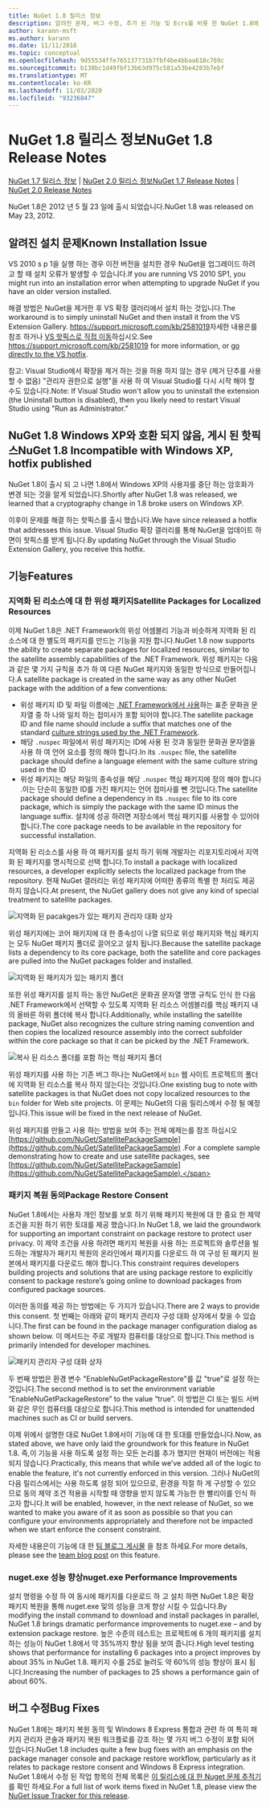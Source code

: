 ```yaml
---
title: NuGet 1.8 릴리스 정보
description: 알려진 문제, 버그 수정, 추가 된 기능 및 Ecrs를 비롯 한 NuGet 1.8에 대 한 릴리스 정보입니다.
author: karann-msft
ms.author: karann
ms.date: 11/11/2016
ms.topic: conceptual
ms.openlocfilehash: 9d55534ffe765137731b7fbf4be4bbaa618c769c
ms.sourcegitcommit: b138bc1d49fbf13b63d975c581a53be4283b7ebf
ms.translationtype: MT
ms.contentlocale: ko-KR
ms.lasthandoff: 11/03/2020
ms.locfileid: "93236847"
---
```

# <a name="nuget-18-release-notes"></a><span data-ttu-id="cf835-103">NuGet 1.8 릴리스 정보</span><span class="sxs-lookup"><span data-stu-id="cf835-103">NuGet 1.8 Release Notes</span></span>

<span data-ttu-id="cf835-104">[NuGet 1.7 릴리스 정보](../release-notes/nuget-1.7.md)  |  [NuGet 2.0 릴리스 정보](../release-notes/nuget-2.0.md)</span><span class="sxs-lookup"><span data-stu-id="cf835-104">[NuGet 1.7 Release Notes](../release-notes/nuget-1.7.md) | [NuGet 2.0 Release Notes](../release-notes/nuget-2.0.md)</span></span>

<span data-ttu-id="cf835-105">NuGet 1.8은 2012 년 5 월 23 일에 출시 되었습니다.</span><span class="sxs-lookup"><span data-stu-id="cf835-105">NuGet 1.8 was released on May 23, 2012.</span></span>

## <a name="known-installation-issue"></a><span data-ttu-id="cf835-106">알려진 설치 문제</span><span class="sxs-lookup"><span data-stu-id="cf835-106">Known Installation Issue</span></span>
<span data-ttu-id="cf835-107">VS 2010 s p 1을 실행 하는 경우 이전 버전을 설치한 경우 NuGet을 업그레이드 하려고 할 때 설치 오류가 발생할 수 있습니다.</span><span class="sxs-lookup"><span data-stu-id="cf835-107">If you are running VS 2010 SP1, you might run into an installation error when attempting to upgrade NuGet if you have an older version installed.</span></span>

<span data-ttu-id="cf835-108">해결 방법은 NuGet을 제거한 후 VS 확장 갤러리에서 설치 하는 것입니다.</span><span class="sxs-lookup"><span data-stu-id="cf835-108">The workaround is to simply uninstall NuGet and then install it from the VS Extension Gallery.</span></span>  <span data-ttu-id="cf835-109"><https://support.microsoft.com/kb/2581019>자세한 내용은를 참조 하거나 [VS 핫픽스로 직접 이동](http://bit.ly/vsixcertfix)하십시오.</span><span class="sxs-lookup"><span data-stu-id="cf835-109">See <https://support.microsoft.com/kb/2581019> for more information, or [go directly to the VS hotfix](http://bit.ly/vsixcertfix).</span></span>

<span data-ttu-id="cf835-110">참고: Visual Studio에서 확장을 제거 하는 것을 허용 하지 않는 경우 (제거 단추를 사용할 수 없음) "관리자 권한으로 실행"을 사용 하 여 Visual Studio를 다시 시작 해야 할 수도 있습니다.</span><span class="sxs-lookup"><span data-stu-id="cf835-110">Note: If Visual Studio won't allow you to uninstall the extension (the Uninstall button is disabled), then you likely need to restart Visual Studio using "Run as Administrator."</span></span>

## <a name="nuget-18-incompatible-with-windows-xp-hotfix-published"></a><span data-ttu-id="cf835-111">NuGet 1.8 Windows XP와 호환 되지 않음, 게시 된 핫픽스</span><span class="sxs-lookup"><span data-stu-id="cf835-111">NuGet 1.8 Incompatible with Windows XP, hotfix published</span></span>

<span data-ttu-id="cf835-112">NuGet 1.8이 출시 되 고 나면 1.8에서 Windows XP의 사용자를 중단 하는 암호화가 변경 되는 것을 알게 되었습니다.</span><span class="sxs-lookup"><span data-stu-id="cf835-112">Shortly after NuGet 1.8 was released, we learned that a cryptography change in 1.8 broke users on Windows XP.</span></span>

<span data-ttu-id="cf835-113">이후이 문제를 해결 하는 핫픽스를 출시 했습니다.</span><span class="sxs-lookup"><span data-stu-id="cf835-113">We have since released a hotfix that addresses this issue.</span></span>  <span data-ttu-id="cf835-114">Visual Studio 확장 갤러리를 통해 NuGet을 업데이트 하면이 핫픽스를 받게 됩니다.</span><span class="sxs-lookup"><span data-stu-id="cf835-114">By updating NuGet through the Visual Studio Extension Gallery, you receive this hotfix.</span></span>

## <a name="features"></a><span data-ttu-id="cf835-115">기능</span><span class="sxs-lookup"><span data-stu-id="cf835-115">Features</span></span>

### <a name="satellite-packages-for-localized-resources"></a><span data-ttu-id="cf835-116">지역화 된 리소스에 대 한 위성 패키지</span><span class="sxs-lookup"><span data-stu-id="cf835-116">Satellite Packages for Localized Resources</span></span>
<span data-ttu-id="cf835-117">이제 NuGet 1.8은 .NET Framework의 위성 어셈블리 기능과 비슷하게 지역화 된 리소스에 대 한 별도의 패키지를 만드는 기능을 지원 합니다.</span><span class="sxs-lookup"><span data-stu-id="cf835-117">NuGet 1.8 now supports the ability to create separate packages for localized resources, similar to the satellite assembly capabilities of the .NET Framework.</span></span>  <span data-ttu-id="cf835-118">위성 패키지는 다음과 같은 몇 가지 규칙을 추가 하 여 다른 NuGet 패키지와 동일한 방식으로 만들어집니다.</span><span class="sxs-lookup"><span data-stu-id="cf835-118">A satellite package is created in the same way as any other NuGet package with the addition of a few conventions:</span></span>

* <span data-ttu-id="cf835-119">위성 패키지 ID 및 파일 이름에는 [.NET Framework에서 사용](/openspecs/windows_protocols/ms-lcid/a9eac961-e77d-41a6-90a5-ce1a8b0cdb9c)하는 표준 문화권 문자열 중 하 나와 일치 하는 접미사가 포함 되어야 합니다.</span><span class="sxs-lookup"><span data-stu-id="cf835-119">The satellite package ID and file name should include a suffix that matches one of the standard [culture strings used by the .NET Framework](/openspecs/windows_protocols/ms-lcid/a9eac961-e77d-41a6-90a5-ce1a8b0cdb9c).</span></span>
* <span data-ttu-id="cf835-120">해당 `.nuspec` 파일에서 위성 패키지는 ID에 사용 된 것과 동일한 문화권 문자열을 사용 하 여 언어 요소를 정의 해야 합니다.</span><span class="sxs-lookup"><span data-stu-id="cf835-120">In its `.nuspec` file, the satellite package should define a language element with the same culture string used in the ID</span></span>
* <span data-ttu-id="cf835-121">위성 패키지는 해당 파일의 종속성을 해당 `.nuspec` 핵심 패키지에 정의 해야 합니다 .이는 단순히 동일한 ID를 가진 패키지는 언어 접미사를 뺀 것입니다.</span><span class="sxs-lookup"><span data-stu-id="cf835-121">The satellite package should define a dependency in its `.nuspec` file to its core package, which is simply the package with the same ID minus the language suffix.</span></span>  <span data-ttu-id="cf835-122">설치에 성공 하려면 저장소에서 핵심 패키지를 사용할 수 있어야 합니다.</span><span class="sxs-lookup"><span data-stu-id="cf835-122">The core package needs to be available in the repository for successful installation.</span></span>

<span data-ttu-id="cf835-123">지역화 된 리소스를 사용 하 여 패키지를 설치 하기 위해 개발자는 리포지토리에서 지역화 된 패키지를 명시적으로 선택 합니다.</span><span class="sxs-lookup"><span data-stu-id="cf835-123">To install a package with localized resources, a developer explicitly selects the localized package from the repository.</span></span> <span data-ttu-id="cf835-124">현재 NuGet 갤러리는 위성 패키지에 어떠한 종류의 특별 한 처리도 제공 하지 않습니다.</span><span class="sxs-lookup"><span data-stu-id="cf835-124">At present, the NuGet gallery does not give any kind of special treatment to satellite packages.</span></span>

![지역화 된 pacakges가 있는 패키지 관리자 대화 상자](./media/dlg-w-loc-packs.png)

<span data-ttu-id="cf835-126">위성 패키지에는 코어 패키지에 대 한 종속성이 나열 되므로 위성 패키지와 핵심 패키지는 모두 NuGet 패키지 폴더로 끌어오고 설치 됩니다.</span><span class="sxs-lookup"><span data-stu-id="cf835-126">Because the satellite package lists a dependency to its core package, both the satellite and core packages are pulled into the NuGet packages folder and installed.</span></span>

![지역화 된 패키지가 있는 패키지 폴더](./media/fldr-loc-packs.png)

<span data-ttu-id="cf835-128">또한 위성 패키지를 설치 하는 동안 NuGet은 문화권 문자열 명명 규칙도 인식 한 다음 .NET Framework에서 선택할 수 있도록 지역화 된 리소스 어셈블리를 핵심 패키지 내의 올바른 하위 폴더에 복사 합니다.</span><span class="sxs-lookup"><span data-stu-id="cf835-128">Additionally, while installing the satellite package, NuGet also recognizes the culture string naming convention and then copies the localized resource assembly into the correct subfolder within the core package so that it can be picked by the .NET Framework.</span></span>

![복사 된 리소스 폴더를 포함 하는 핵심 패키지 폴더](./media/fldr-copied-loc.png)

<span data-ttu-id="cf835-130">위성 패키지를 사용 하는 기존 버그 하나는 NuGet에서 `bin` 웹 사이트 프로젝트의 폴더에 지역화 된 리소스를 복사 하지 않는다는 것입니다.</span><span class="sxs-lookup"><span data-stu-id="cf835-130">One existing bug to note with satellite packages is that NuGet does not copy localized resources to the `bin` folder for Web site projects.</span></span>  <span data-ttu-id="cf835-131">이 문제는 NuGet의 다음 릴리스에서 수정 될 예정입니다.</span><span class="sxs-lookup"><span data-stu-id="cf835-131">This issue will be fixed in the next release of NuGet.</span></span>

<span data-ttu-id="cf835-132">위성 패키지를 만들고 사용 하는 방법을 보여 주는 전체 예제는를 참조 하십시오 [https://github.com/NuGet/SatellitePackageSample](https://github.com/NuGet/SatellitePackageSample) .</span><span class="sxs-lookup"><span data-stu-id="cf835-132">For a complete sample demonstrating how to create and use satellite packages, see [https://github.com/NuGet/SatellitePackageSample](https://github.com/NuGet/SatellitePackageSample).</span></span>

### <a name="package-restore-consent"></a><span data-ttu-id="cf835-133">패키지 복원 동의</span><span class="sxs-lookup"><span data-stu-id="cf835-133">Package Restore Consent</span></span>
<span data-ttu-id="cf835-134">NuGet 1.8에서는 사용자 개인 정보를 보호 하기 위해 패키지 복원에 대 한 중요 한 제약 조건을 지원 하기 위한 토대를 제공 했습니다.</span><span class="sxs-lookup"><span data-stu-id="cf835-134">In NuGet 1.8, we laid the groundwork for supporting an important constraint on package restore to protect user privacy.</span></span> <span data-ttu-id="cf835-135">이 제약 조건을 사용 하려면 패키지 복원을 사용 하는 프로젝트와 솔루션을 빌드하는 개발자가 패키지 복원의 온라인에서 패키지를 다운로드 하 여 구성 된 패키지 원본에서 패키지를 다운로드 해야 합니다.</span><span class="sxs-lookup"><span data-stu-id="cf835-135">This constraint requires developers building projects and solutions that are using package restore to explicitly consent to package restore’s going online to download packages from configured package sources.</span></span>

<span data-ttu-id="cf835-136">이러한 동의를 제공 하는 방법에는 두 가지가 있습니다.</span><span class="sxs-lookup"><span data-stu-id="cf835-136">There are 2 ways to provide this consent.</span></span> <span data-ttu-id="cf835-137">첫 번째는 아래와 같이 패키지 관리자 구성 대화 상자에서 찾을 수 있습니다.</span><span class="sxs-lookup"><span data-stu-id="cf835-137">The first can be found in the package manager configuration dialog as shown below.</span></span>  <span data-ttu-id="cf835-138">이 메서드는 주로 개발자 컴퓨터를 대상으로 합니다.</span><span class="sxs-lookup"><span data-stu-id="cf835-138">This method is primarily intended for developer machines.</span></span>

![패키지 관리자 구성 대화 상자](./media/pr-consent-configdlg.png)

<span data-ttu-id="cf835-140">두 번째 방법은 환경 변수 "EnableNuGetPackageRestore"를 값 "true"로 설정 하는 것입니다.</span><span class="sxs-lookup"><span data-stu-id="cf835-140">The second method is to set the environment variable “EnableNuGetPackageRestore” to the value “true”.</span></span>  <span data-ttu-id="cf835-141">이 방법은 CI 또는 빌드 서버와 같은 무인 컴퓨터를 대상으로 합니다.</span><span class="sxs-lookup"><span data-stu-id="cf835-141">This method is intended for unattended machines such as CI or build servers.</span></span>

<span data-ttu-id="cf835-142">이제 위에서 설명한 대로 NuGet 1.8에서이 기능에 대 한 토대를 만들었습니다.</span><span class="sxs-lookup"><span data-stu-id="cf835-142">Now, as stated above, we have only laid the groundwork for this feature in NuGet 1.8.</span></span>  <span data-ttu-id="cf835-143">즉,이 기능을 사용 하도록 설정 하는 모든 논리를 추가 했지만 현재이 버전에는 적용 되지 않습니다.</span><span class="sxs-lookup"><span data-stu-id="cf835-143">Practically, this means that while we’ve added all of the logic to enable the feature, it's not currently enforced in this version.</span></span> <span data-ttu-id="cf835-144">그러나 NuGet의 다음 릴리스에서는 사용 하도록 설정 되어 있으므로, 환경을 적절 하 게 구성할 수 있으므로 동의 제약 조건 적용을 시작할 때 영향을 받지 않도록 가능한 한 빨리이를 인식 하고자 합니다.</span><span class="sxs-lookup"><span data-stu-id="cf835-144">It will be enabled, however, in the next release of NuGet, so we wanted to make you aware of it as soon as possible so that you can configure your environments appropriately and therefore not be impacted when we start enforce the consent constraint.</span></span>

<span data-ttu-id="cf835-145">자세한 내용은이 기능에 대 한 [팀 블로그 게시물](http://blog.nuget.org/20120518/package-restore-and-consent.html) 을 참조 하세요.</span><span class="sxs-lookup"><span data-stu-id="cf835-145">For more details, please see the [team blog post](http://blog.nuget.org/20120518/package-restore-and-consent.html) on this feature.</span></span>

### <a name="nugetexe-performance-improvements"></a><span data-ttu-id="cf835-146">nuget.exe 성능 향상</span><span class="sxs-lookup"><span data-stu-id="cf835-146">nuget.exe Performance Improvements</span></span>
<span data-ttu-id="cf835-147">설치 명령을 수정 하 여 동시에 패키지를 다운로드 하 고 설치 하면 NuGet 1.8은 확장 패키지 복원을 통해 nuget.exe 및의 성능을 크게 향상 시킬 수 있습니다.</span><span class="sxs-lookup"><span data-stu-id="cf835-147">By modifying the install command to download and install packages in parallel, NuGet 1.8 brings dramatic performance improvements to nuget.exe – and by extension package restore.</span></span>  <span data-ttu-id="cf835-148">높은 수준의 테스트는 프로젝트에 6 개의 패키지를 설치 하는 성능이 NuGet 1.8에서 약 35%까지 향상 됨을 보여 줍니다.</span><span class="sxs-lookup"><span data-stu-id="cf835-148">High level testing shows that performance for installing 6 packages into a project improves by about 35% in NuGet 1.8.</span></span>  <span data-ttu-id="cf835-149">패키지 수를 25로 늘려도 약 60%의 성능 향상이 표시 됩니다.</span><span class="sxs-lookup"><span data-stu-id="cf835-149">Increasing the number of packages to 25 shows a performance gain of about 60%.</span></span>

## <a name="bug-fixes"></a><span data-ttu-id="cf835-150">버그 수정</span><span class="sxs-lookup"><span data-stu-id="cf835-150">Bug Fixes</span></span>
<span data-ttu-id="cf835-151">NuGet 1.8에는 패키지 복원 동의 및 Windows 8 Express 통합과 관련 하 여 특히 패키지 관리자 콘솔과 패키지 복원 워크플로를 강조 하는 몇 가지 버그 수정이 포함 되어 있습니다.</span><span class="sxs-lookup"><span data-stu-id="cf835-151">NuGet 1.8 includes quite a few bug fixes with an emphasis on the package manager console and package restore workflow, particularly as it relates to package restore consent and Windows 8 Express integration.</span></span>
<span data-ttu-id="cf835-152">NuGet 1.8에서 수정 된 작업 항목의 전체 목록은 [이 릴리스에 대 한 Nuget 문제 추적기](http://nuget.codeplex.com/workitem/list/advanced?keyword=&status=Closed&type=All&priority=All&release=NuGet%201.8&assignedTo=All&component=All&sortField=Votes&sortDirection=Descending&page=0)를 확인 하세요.</span><span class="sxs-lookup"><span data-stu-id="cf835-152">For a full list of work items fixed in NuGet 1.8, please view the [NuGet Issue Tracker for this release](http://nuget.codeplex.com/workitem/list/advanced?keyword=&status=Closed&type=All&priority=All&release=NuGet%201.8&assignedTo=All&component=All&sortField=Votes&sortDirection=Descending&page=0).</span></span>